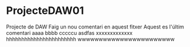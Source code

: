 # ProjecteDAW01
Projecte de DAW
Faig un nou comentari en aquest fitxer
Aquest es l'últim comentari
aaaa
bbbb
cccccu
asdfas
xxxxxxxxxxxxx
hhhhhhhhhhhhhhhhhhhhhhh
wwwwwwwwwwwwwwwwwwwwwww
